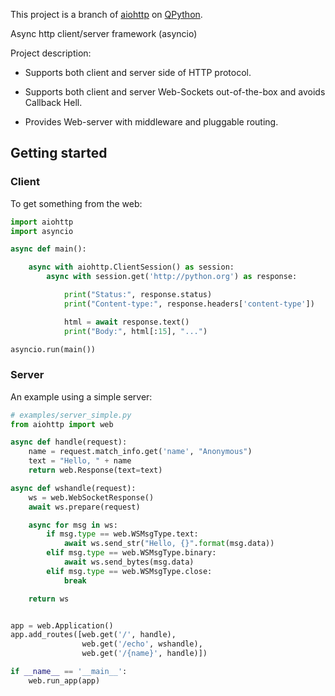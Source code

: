 This project is a branch of <a target="_blank" rel="noopener" href="https://pypi.org/project/aiohttp/">aiohttp</a> on <a href="https://www.qpython.org">QPython</a>.

Async http client/server framework (asyncio)

Project description:

- Supports both client and server side of HTTP protocol.

- Supports both client and server Web-Sockets out-of-the-box and avoids Callback Hell.

- Provides Web-server with middleware and pluggable routing.

## Getting started

### Client

To get something from the web:

```python
import aiohttp
import asyncio

async def main():

    async with aiohttp.ClientSession() as session:
        async with session.get('http://python.org') as response:

            print("Status:", response.status)
            print("Content-type:", response.headers['content-type'])

            html = await response.text()
            print("Body:", html[:15], "...")

asyncio.run(main())
```

### Server

An example using a simple server:

```python
# examples/server_simple.py
from aiohttp import web

async def handle(request):
    name = request.match_info.get('name', "Anonymous")
    text = "Hello, " + name
    return web.Response(text=text)

async def wshandle(request):
    ws = web.WebSocketResponse()
    await ws.prepare(request)

    async for msg in ws:
        if msg.type == web.WSMsgType.text:
            await ws.send_str("Hello, {}".format(msg.data))
        elif msg.type == web.WSMsgType.binary:
            await ws.send_bytes(msg.data)
        elif msg.type == web.WSMsgType.close:
            break

    return ws


app = web.Application()
app.add_routes([web.get('/', handle),
                web.get('/echo', wshandle),
                web.get('/{name}', handle)])

if __name__ == '__main__':
    web.run_app(app)
```